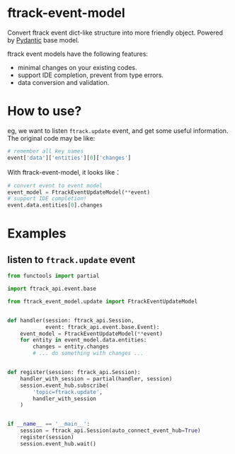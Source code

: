 # ftrack-event-model

Convert ftrack event dict-like structure into more friendly object. Powered
by [Pydantic](https://pydantic-docs.helpmanual.io) base model.

ftrack event models have the following features:

- minimal changes on your existing codes.
- support IDE completion, prevent from type errors.
- data conversion and validation.

# How to use?

eg, we want to listen `ftrack.update` event, and get some useful information. The original code may be like:

```python
# remember all key names
event['data']['entities'][0]['changes']
```

With ftrack-event-model, it looks like：

```python
# convert event to event model
event_model = FtrackEventUpdateModel(**event)
# support IDE completion!
event.data.entities[0].changes
```

# Examples

## listen to `ftrack.update` event

```python
from functools import partial

import ftrack_api.event.base

from ftrack_event_model.update import FtrackEventUpdateModel


def handler(session: ftrack_api.Session,
            event: ftrack_api.event.base.Event):
    event_model = FtrackEventUpdateModel(**event)
    for entity in event_model.data.entities:
        changes = entity.changes
        # ... do something with changes ...


def register(session: ftrack_api.Session):
    handler_with_session = partial(handler, session)
    session.event_hub.subscribe(
        'topic=ftrack.update',
        handler_with_session
    )


if __name__ == '__main__':
    session = ftrack_api.Session(auto_connect_event_hub=True)
    register(session)
    session.event_hub.wait()

```